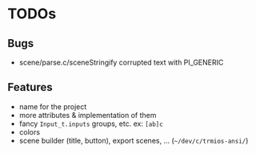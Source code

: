 # TODOs

## Bugs

 - scene/parse.c/sceneStringify corrupted text with PI_GENERIC

## Features

 - name for the project
 - more attributes & implementation of them
 - fancy ```Input_t.inputs``` groups, etc. ex: ```[ab]c```
 - colors
 - scene builder (title, button), export scenes, ... (```~/dev/c/trmios-ansi/```)

